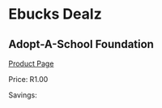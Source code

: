 
# Ebucks Dealz
## Adopt-A-School Foundation
[Product Page](https://www.ebucks.com/web/shop/productSelected.do?prodId=1133127715&catId=365579701)

Price: R1.00

Savings: 


	